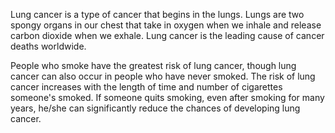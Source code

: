 Lung cancer is a type of cancer that begins in the lungs. Lungs are two spongy organs in our chest that take in oxygen when we inhale and release carbon dioxide when we exhale. Lung cancer is the leading cause of cancer deaths worldwide.

People who smoke have the greatest risk of lung cancer, though lung cancer can also occur in people who have never smoked. The risk of lung cancer increases with the length of time and number of cigarettes someone's smoked. If someone quits smoking, even after smoking for many years, he/she can significantly reduce the chances of developing lung cancer.